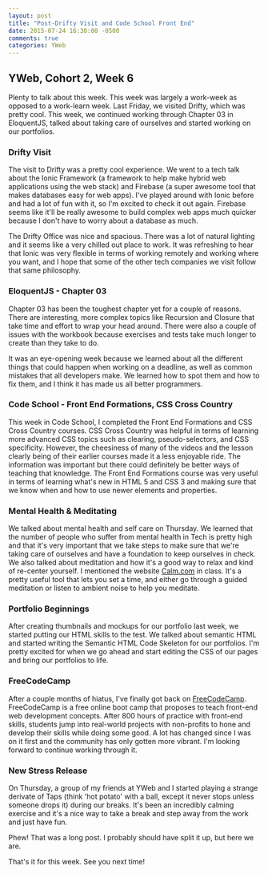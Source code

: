 ```yaml
---
layout: post
title: "Post-Drifty Visit and Code School Front End"
date: 2015-07-24 16:30:00 -0500
comments: true
categories: YWeb
---
```


## YWeb, Cohort 2, Week 6

Plenty to talk about this week. This week was largely a work-week as opposed
to a work-learn week. Last Friday, we visited Drifty, which was pretty cool.
This week, we continued working through Chapter 03 in EloquentJS, talked about
taking care of ourselves and started working on our portfolios.

### Drifty Visit

The visit to Drifty was a pretty cool experience. We went to a tech talk about
the Ionic Framework (a framework to help make hybrid web applications using
the web stack) and Firebase (a super awesome tool that makes databases easy
for web apps). I've played around with Ionic before and had a lot of fun
with it, so I'm excited to check it out again. Firebase seems like it'll be
really awesome to build complex web apps much quicker because I don't have
to worry about a database as much.

The Drifty Office was nice and spacious. There was a lot of natural lighting
and it seems like a very chilled out place to work. It was refreshing to hear
that Ionic was very flexible in terms of working remotely and working where
you want, and I hope that some of the other tech companies we visit follow
that same philosophy.

### EloquentJS - Chapter 03

Chapter 03 has been the toughest chapter yet for a couple of reasons. There
are interesting, more complex topics like Recursion and Closure that take time
and effort to wrap your head around. There were also a couple of issues with
the workbook because exercises and tests take much longer to create than they
take to do.

It was an eye-opening week because we learned about all the different things
that could happen when working on a deadline, as well as common mistakes that
all developers make. We learned how to spot them and how to fix them, and I
think it has made us all better programmers.

### Code School - Front End Formations, CSS Cross Country

This week in Code School, I completed the Front End Formations and CSS Cross
Country courses. CSS Cross Country was helpful in terms of learning more
advanced CSS topics such as clearing, pseudo-selectors, and CSS specificity.
However, the cheesiness of many of the videos and the lesson clearly being of
their earlier courses made it a less enjoyable ride. The information was
important but there could definitely be better ways of teaching that
knowledge. The Front End Formations course was very useful in terms of
learning what's new in HTML 5 and CSS 3 and making sure that we know when and
how to use newer elements and properties.

### Mental Health & Meditating

We talked about mental health and self care on Thursday. We learned that the
number of people who suffer from mental health in Tech is pretty high and that
it's very important that we take steps to make sure that we're taking care of
ourselves and have a foundation to keep ourselves in check. We also talked
about meditation and how it's a good way to relax and kind of re-center
yourself. I mentioned the website [Calm.com](http://calm.com) in class. It's a
pretty useful tool that lets you set a time, and either go through a guided
meditation or listen to ambient noise to help you meditate.

### Portfolio Beginnings

After creating thumbnails and mockups for our portfolio last week, we started
putting our HTML skills to the test. We talked about semantic HTML and started
writing the Semantic HTML Code Skeleton for our portfolios. I'm pretty excited
for when we go ahead and start editing the CSS of our pages and bring our
portfolios to life.

### FreeCodeCamp

After a couple months of hiatus, I've finally got back on
[FreeCodeCamp](http://freecodecamp.com). FreeCodeCamp is a free online boot
camp that proposes to teach front-end web development concepts. After 800
hours of practice with front-end skills, students jump into real-world
projects with non-profits to hone and develop their skills while doing some
good. A lot has changed since I was on it first and the community has only
gotten more vibrant. I'm looking forward to continue working through it.

### New Stress Release

On Thursday, a group of my friends at YWeb and I started playing a strange
derivate of Taps (think 'hot potato' with a ball, except it never stops unless
someone drops it) during our breaks. It's been an incredibly calming exercise
and it's a nice way to take a break and step away from the work and just have
fun.

Phew! That was a long post. I probably should have split it up, but here we
are.

That's it for this week. See you next time!
